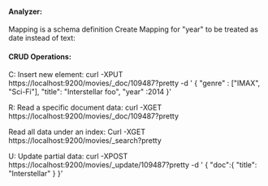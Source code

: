 #### Analyzer:
Mapping is a schema definition
Create Mapping for "year" to be treated as date instead of text:



#### CRUD Operations:

C: Insert new element:
curl -XPUT https://localhost:9200/movies/_doc/109487?pretty -d '
{
"genre" : ["IMAX", "Sci-Fi"],
"title": "Interstellar foo",
"year" :2014
}'



R: Read a specific document data:
curl -XGET https://localhost:9200/movies/_doc/109487?pretty

Read all data under an index:
Curl -XGET https://localhost:9200/movies/_search?pretty

U: Update partial data:
 curl -XPOST https://localhost:9200/movies/_update/109487?pretty -d '
{
"doc":{
"title": "Interstellar"
}
}'



